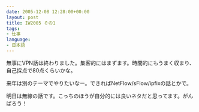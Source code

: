 ```yaml
---
date: 2005-12-08 12:28:00+00:00
layout: post
title: IW2005 その1
tags:
- 仕事
language:
- 日本語
---
```


無事にVPN話は終わりました。集客的にはまずます。時間的にもうまく収まり、自己採点で80点くらいかな。

来年は別のテーマでやりたいなー。できればNetFlow/sFlow/ipfixの話とかで。

明日は無線の話です。こっちのほうが自分的には良いネタだと思ってます。がんばろう！
